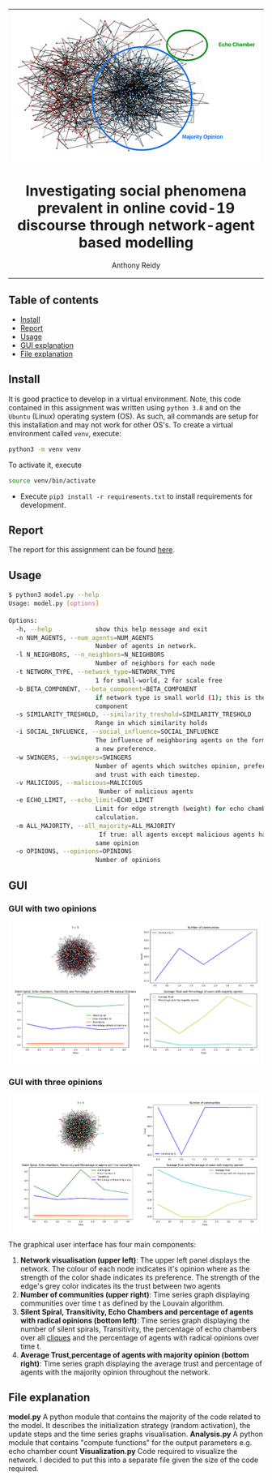 <table align="center"><tr><td align="center" width="9999">
<img src="images/network.png" align="center" height="300" alt="Project icon">

# Investigating social phenomena prevalent in online covid-19 discourse through network-agent based modelling

  Anthony Reidy
</td></tr></table>

## Table of contents 
- [Install](#install)
- [Report](#report)
- [Usage](#usage)
- [GUI explanation](#gui)
- [File explanation](#file-explanation)

## Install
It is good practice to develop in a virtual environment. Note, this code contained in this assignment was written using `python 3.8` and on the `Ubuntu` (Linux) operating system (OS). As such, all commands are setup for this installation and may not work for other OS's. To create a virtual environment called `venv`, execute:
```bash
python3 -m venv venv
```
To activate it, execute
```bash
source venv/bin/activate
```

- Execute `pip3 install -r requirements.txt` to install requirements for development.

## Report
The report for this assignment can be found [here](report.pdf).

## Usage
```bash 
$ python3 model.py --help 
Usage: model.py [options]

Options:
  -h, --help            show this help message and exit
  -n NUM_AGENTS, --num_agents=NUM_AGENTS
                        Number of agents in network.
  -l N_NEIGHBORS, --n_neighbors=N_NEIGHBORS
                        Number of neighbors for each node
  -t NETWORK_TYPE, --network_type=NETWORK_TYPE
                        1 for small-world, 2 for scale free
  -b BETA_COMPONENT, --beta_component=BETA_COMPONENT
                        if network type is small world (1); this is the beta-
                        component
  -s SIMILARITY_TRESHOLD, --similarity_treshold=SIMILARITY_TRESHOLD
                        Range in which similarity holds
  -i SOCIAL_INFLUENCE, --social_influence=SOCIAL_INFLUENCE
                        The influence of neighboring agents on the forming of
                        a new preference.
  -w SWINGERS, --swingers=SWINGERS
                        Number of agents which switches opinion, preference,
                        and trust with each timestep.
  -v MALICIOUS, --malicious=MALICIOUS
                         Number of malicious agents
  -e ECHO_LIMIT, --echo_limit=ECHO_LIMIT
                        Limit for edge strength (weight) for echo chamber
                        calculation.
  -m ALL_MAJORITY, --all_majority=ALL_MAJORITY
                         If true: all agents except malicious agents have the
                        same opinion
  -o OPINIONS, --opinions=OPINIONS
                        Number of opinions 
```

## GUI

### GUI with two opinions
![alt text](images/Figure-screenshot.png "Title Text")


### GUI with three opinions
![alt text](images/Figure-screenshot-2.png "Title Text")

The graphical user interface has four main components:

1. **Network visualisation (upper left)**: The upper left panel displays the network. The colour of each node indicates it's opinion where as the strength of the color shade indicates its preference. The strength of the edge's grey color indicates its  the trust between two agents 
2. **Number of communities (upper right)**: Time series graph displaying  communities over time t as defined by the Louvain algorithm.
3. **Silent Spiral, Transitivity, Echo Chambers and percentage of agents with radical opinions (bottom left)**: Time series graph displaying the number of silent spirals, Transitivity, the percentage of echo chambers over all [cliques](https://networkx.org/documentation/stable/reference/algorithms/generated/networkx.algorithms.clique.enumerate_all_cliques.html#networkx.algorithms.clique.enumerate_all_cliques) and the percentage of agents with radical opinions over time t.
4. **Average Trust,percentage of agents with majority opinion (bottom right)**: Time series graph displaying the average trust and percentage of agents with the majority opinion throughout the network. 

## File explanation
**model.py** A python module that contains the majority of the code related to the model. It describes the initialization strategy (random activation), the update steps and the time series graphs visualisation.
**Analysis.py** A python module that contains "compute functions" for the output parameters e.g. echo chamber count
**Visualization.py** Code required to visualize the network. I decided to put this into a separate file given the size of the code required. 

